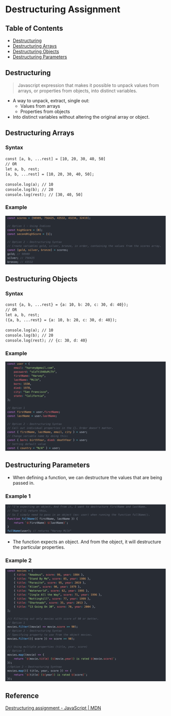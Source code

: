 # Destructuring Assignment

## Table of Contents
- [Destructuring](#destructuring)
- [Destructuring Arrays](#destructuring-arrays)
- [Destructuring Objects](#destructuring-objects)
- [Destructuring Parameters](#destructuring-parameters)

## Destructuring
> Javascript expression that makes it possible to unpack values from arrays, or properties from objects, into distinct variables.
- A way to unpack, extract, single out:
  - Values from arrays
  - Properties from objects
- Into distinct variables without altering the original array or object.

## Destructuring Arrays
### Syntax
```
const [a, b, ...rest] = [10, 20, 30, 40, 50]
// OR
let a, b, rest;
[a, b, ...rest] = [10, 20, 30, 40, 50];

console.log(a); // 10
console.log(b); // 20
console.log(rest); // [30, 40, 50]
```
### Example
![destructuringArray](refImg/destructuringArray.png)

## Destructuring Objects
### Syntax
```
const {a, b, ...rest} = {a: 10, b: 20, c: 30, d: 40});
// OR
let a, b, rest;
({a, b, ...rest} = {a: 10, b: 20, c: 30, d: 40});

console.log(a); // 10
console.log(b); // 20
console.log(rest); // {c: 30, d: 40}
```
### Example
![destructuringObject](refImg/destructuringObject.png)

## Destructuring Parameters
- When defining a function, we can destructure the values that are being passed in.
### Example 1
![destructuringParam1](refImg/destructuringParam1.png)
- The function expects an object. And from the object, it will destructure the particular properties.
### Example 2
![destructuringParam2](refImg/destructuringParam2.png)

## Reference
[Destructuring assignment - JavaScript | MDN](https://developer.mozilla.org/en-US/docs/Web/JavaScript/Reference/Operators/Destructuring_assignment)
